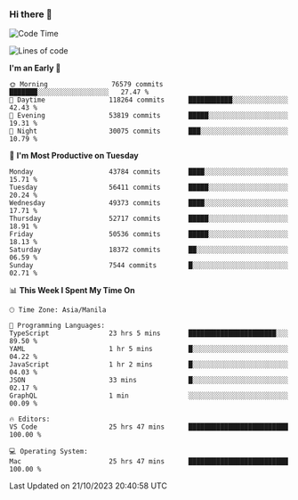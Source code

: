 ### Hi there 👋

<!--START_SECTION:waka-->
![Code Time](http://img.shields.io/badge/Code%20Time-4%2C449%20hrs%2014%20mins-blue)

![Lines of code](https://img.shields.io/badge/From%20Hello%20World%20I%27ve%20Written-107.2%20million%20lines%20of%20code-blue)

**I'm an Early 🐤** 

```text
🌞 Morning                76579 commits       ███████░░░░░░░░░░░░░░░░░░   27.47 % 
🌆 Daytime                118264 commits      ███████████░░░░░░░░░░░░░░   42.43 % 
🌃 Evening                53819 commits       █████░░░░░░░░░░░░░░░░░░░░   19.31 % 
🌙 Night                  30075 commits       ███░░░░░░░░░░░░░░░░░░░░░░   10.79 % 
```
📅 **I'm Most Productive on Tuesday** 

```text
Monday                   43784 commits       ████░░░░░░░░░░░░░░░░░░░░░   15.71 % 
Tuesday                  56411 commits       █████░░░░░░░░░░░░░░░░░░░░   20.24 % 
Wednesday                49373 commits       ████░░░░░░░░░░░░░░░░░░░░░   17.71 % 
Thursday                 52717 commits       █████░░░░░░░░░░░░░░░░░░░░   18.91 % 
Friday                   50536 commits       █████░░░░░░░░░░░░░░░░░░░░   18.13 % 
Saturday                 18372 commits       ██░░░░░░░░░░░░░░░░░░░░░░░   06.59 % 
Sunday                   7544 commits        █░░░░░░░░░░░░░░░░░░░░░░░░   02.71 % 
```


📊 **This Week I Spent My Time On** 

```text
🕑︎ Time Zone: Asia/Manila

💬 Programming Languages: 
TypeScript               23 hrs 5 mins       ██████████████████████░░░   89.50 % 
YAML                     1 hr 5 mins         █░░░░░░░░░░░░░░░░░░░░░░░░   04.22 % 
JavaScript               1 hr 2 mins         █░░░░░░░░░░░░░░░░░░░░░░░░   04.03 % 
JSON                     33 mins             █░░░░░░░░░░░░░░░░░░░░░░░░   02.17 % 
GraphQL                  1 min               ░░░░░░░░░░░░░░░░░░░░░░░░░   00.09 % 

🔥 Editors: 
VS Code                  25 hrs 47 mins      █████████████████████████   100.00 % 

💻 Operating System: 
Mac                      25 hrs 47 mins      █████████████████████████   100.00 % 
```


 Last Updated on 21/10/2023 20:40:58 UTC
<!--END_SECTION:waka-->


<!--
**rad182/rad182** is a ✨ _special_ ✨ repository because its `README.md` (this file) appears on your GitHub profile.

Here are some ideas to get you started:

- 🔭 I’m currently working on ...
- 🌱 I’m currently learning ...
- 👯 I’m looking to collaborate on ...
- 🤔 I’m looking for help with ...
- 💬 Ask me about ...
- 📫 How to reach me: ...
- 😄 Pronouns: ...
- ⚡ Fun fact: ...
-->
